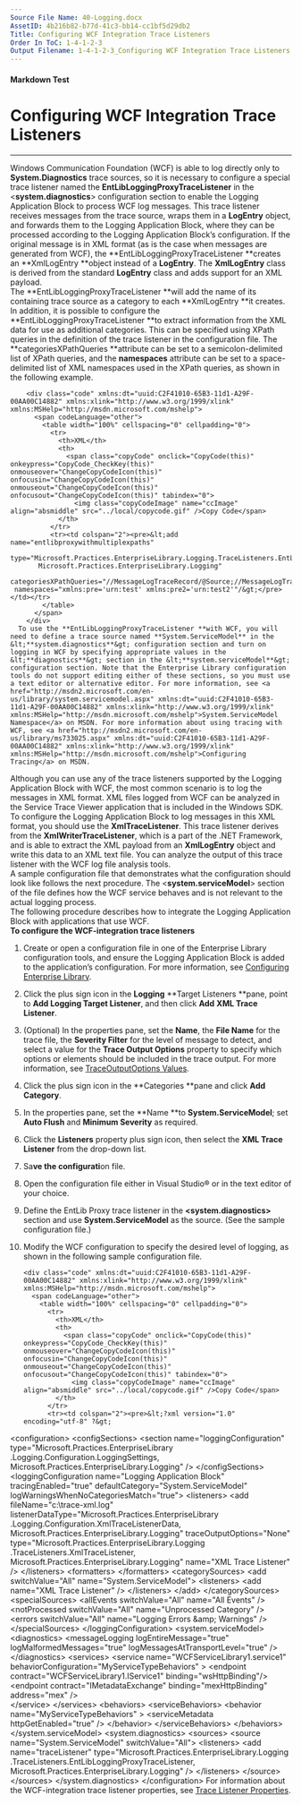 ```yaml
---
Source File Name: 40-Logging.docx
AssetID: 4b216b82-b77d-41c3-bb14-cc1bf5d29db2
Title: Configuring WCF Integration Trace Listeners
Order In ToC: 1-4-1-2-3
Output Filename: 1-4-1-2-3_Configuring WCF Integration Trace Listeners.markdown
---
```


#### Markdown Test ####
# Configuring WCF Integration Trace Listeners #
----------

Windows Communication Foundation (WCF) is able to log directly only to **System.Diagnostics** trace sources, so it is necessary to configure a special trace listener named the **EntLibLoggingProxyTraceListener** in the &lt;**system.diagnostics**&gt; configuration section to enable the Logging Application Block to process WCF log messages. This trace listener receives messages from the trace source, wraps them in a **LogEntry** object, and forwards them to the Logging Application Block, where they can be processed according to the Logging Application Block’s configuration. If the original message is in XML format (as is the case when messages are generated from WCF), the **EntLibLoggingProxyTraceListener **creates an **XmlLogEntry **object instead of a **LogEntry**. The **XmlLogEntry** class is derived from the standard **LogEntry** class and adds support for an XML payload.  
The **EntLibLoggingProxyTraceListener **will add the name of its containing trace source as a category to each **XmlLogEntry **it creates. In addition, it is possible to configure the **EntLibLoggingProxyTraceListener **to extract information from the XML data for use as additional categories. This can be specified using XPath queries in the definition of the trace listener in the configuration file. The **categoriesXPathQueries **attribute can be set to a semicolon-delimited list of XPath queries, and the **namespaces** attribute can be set to a space-delimited list of XML namespaces used in the XPath queries, as shown in the following example.    

        <div class="code" xmlns:dt="uuid:C2F41010-65B3-11d1-A29F-00AA00C14882" xmlns:xlink="http://www.w3.org/1999/xlink" xmlns:MSHelp="http://msdn.microsoft.com/mshelp">
          <span codeLanguage="other">
            <table width="100%" cellspacing="0" cellpadding="0">
              <tr>
                <th>XML</th>
                <th>
                  <span class="copyCode" onclick="CopyCode(this)" onkeypress="CopyCode_CheckKey(this)" onmouseover="ChangeCopyCodeIcon(this)" onfocusin="ChangeCopyCodeIcon(this)" onmouseout="ChangeCopyCodeIcon(this)" onfocusout="ChangeCopyCodeIcon(this)" tabindex="0">
                    <img class="copyCodeImage" name="ccImage" align="absmiddle" src="../local/copycode.gif" />Copy Code</span>
                </th>
              </tr>
              <tr><td colspan="2"><pre>&lt;add name="entlibproxywithmultiplexpaths"
     type="Microsoft.Practices.EnterpriseLibrary.Logging.TraceListeners.EntLibLoggingProxyTraceListener, 
           Microsoft.Practices.EnterpriseLibrary.Logging"
     categoriesXPathQueries="//MessageLogTraceRecord/@Source;//MessageLogTraceRecord/@Source2"
     namespaces="xmlns:pre='urn:test' xmlns:pre2='urn:test2'"/&gt;</pre></td></tr>
            </table>
          </span>
        </div>
      To use the **EntLibLoggingProxyTraceListener **with WCF, you will need to define a trace source named **System.ServiceModel** in the &lt;**system.diagnostics**&gt; configuration section and turn on logging in WCF by specifying appropriate values in the &lt;**diagnostics**&gt; section in the &lt;**system.serviceModel**&gt; configuration section. Note that the Enterprise Library configuration tools do not support editing either of these sections, so you must use a text editor or alternative editor. For more information, see <a href="http://msdn2.microsoft.com/en-us/library/system.servicemodel.aspx" xmlns:dt="uuid:C2F41010-65B3-11d1-A29F-00AA00C14882" xmlns:xlink="http://www.w3.org/1999/xlink" xmlns:MSHelp="http://msdn.microsoft.com/mshelp">System.ServiceModel Namespace</a> on MSDN. For more information about using tracing with WCF, see <a href="http://msdn2.microsoft.com/en-us/library/ms733025.aspx" xmlns:dt="uuid:C2F41010-65B3-11d1-A29F-00AA00C14882" xmlns:xlink="http://www.w3.org/1999/xlink" xmlns:MSHelp="http://msdn.microsoft.com/mshelp">Configuring Tracing</a> on MSDN.  
Although you can use any of the trace listeners supported by the Logging Application Block with WCF, the most common scenario is to log the messages in XML format. XML files logged from WCF can be analyzed in the Service Trace Viewer application that is included in the Windows SDK. To configure the Logging Application Block to log messages in this XML format, you should use the **XmlTraceListener**. This trace listener derives from the **XmlWriterTraceListener**, which is a part of the .NET Framework, and is able to extract the XML payload from an **XmlLogEntry** object and write this data to an XML text file. You can analyze the output of this trace listener with the WCF log file analysis tools.   
A sample configuration file that demonstrates what the configuration should look like follows the next procedure. The &lt;**system.serviceModel**&gt; section of the file defines how the WCF service behaves and is not relevant to the actual logging process.   
The following procedure describes how to integrate the Logging Application Block with applications that use WCF.  
<a name="Configure_for_WCF" href="#" xmlns:xlink="http://www.w3.org/1999/xlink"><span /></a>**To configure the WCF-integration trace listeners**

1. Create or open a configuration file in one of the Enterprise Library configuration tools, and ensure the Logging Application Block is added to the application’s configuration. For more information, see <a href="test-markdown_05ae7aff-85e4-46b5-8401-c4df81a2ea00.html" xmlns:dt="uuid:C2F41010-65B3-11d1-A29F-00AA00C14882" xmlns:xlink="http://www.w3.org/1999/xlink" xmlns:MSHelp="http://msdn.microsoft.com/mshelp">Configuring Enterprise Library</a>.
2. Click the plus sign icon in the **Logging** **Target Listeners **pane, point to **Add Logging Target Listener**, and then click **Add** **XML Trace Listener**.
3. (Optional) In the properties pane, set the **Name**, the **File Name** for the trace file, the **Severity Filter** for the level of message to detect, and select a value for the **Trace Output Options** property to specify which options or elements should be included in the trace output. For more information, see <a href="test-markdown_e0902ea8-47a8-465f-a7d4-6809f35f6bc8.html" xmlns:dt="uuid:C2F41010-65B3-11d1-A29F-00AA00C14882" xmlns:xlink="http://www.w3.org/1999/xlink" xmlns:MSHelp="http://msdn.microsoft.com/mshelp">TraceOutputOptions Values</a>.
4. Click the plus sign icon in the **Categories **pane and click **Add Category**.
5. In the properties pane, set the **Name **to **System.ServiceModel**; set **Auto Flush** and **Minimum Severity** as required.
6. Click the **Listeners** property plus sign icon, then select the **XML Trace Listener** from the drop-down list.
7. Sa**ve the configurati**on file.
8. Open the configuration file either in Visual Studio® or in the text editor of your choice.
9. Define the EntLib Proxy trace listener in the **&lt;system.diagnostics&gt;** section and use **System.ServiceModel** as the source. (See the sample configuration file.)
10. Modify the WCF configuration to specify the desired level of logging, as shown in the following sample configuration file.

        <div class="code" xmlns:dt="uuid:C2F41010-65B3-11d1-A29F-00AA00C14882" xmlns:xlink="http://www.w3.org/1999/xlink" xmlns:MSHelp="http://msdn.microsoft.com/mshelp">
          <span codeLanguage="other">
            <table width="100%" cellspacing="0" cellpadding="0">
              <tr>
                <th>XML</th>
                <th>
                  <span class="copyCode" onclick="CopyCode(this)" onkeypress="CopyCode_CheckKey(this)" onmouseover="ChangeCopyCodeIcon(this)" onfocusin="ChangeCopyCodeIcon(this)" onmouseout="ChangeCopyCodeIcon(this)" onfocusout="ChangeCopyCodeIcon(this)" tabindex="0">
                    <img class="copyCodeImage" name="ccImage" align="absmiddle" src="../local/copycode.gif" />Copy Code</span>
                </th>
              </tr>
              <tr><td colspan="2"><pre>&lt;?xml version="1.0" encoding="utf-8" ?&gt;
&lt;configuration&gt;
  &lt;configSections&gt;
    &lt;section name="loggingConfiguration"
             type="Microsoft.Practices.EnterpriseLibrary
                  .Logging.Configuration.LoggingSettings,
                  Microsoft.Practices.EnterpriseLibrary.Logging" /&gt;
  &lt;/configSections&gt;
  &lt;loggingConfiguration name="Logging Application Block"
                        tracingEnabled="true"
                        defaultCategory="System.ServiceModel"
                        logWarningsWhenNoCategoriesMatch="true"&gt;
    &lt;listeners&gt;
      &lt;add fileName="c:\\trace-xml.log"
           listenerDataType="Microsoft.Practices.EnterpriseLibrary
                            .Logging.Configuration.XmlTraceListenerData,
                            Microsoft.Practices.EnterpriseLibrary.Logging"
           traceOutputOptions="None"
           type="Microsoft.Practices.EnterpriseLibrary.Logging
                 .TraceListeners.XmlTraceListener,
                 Microsoft.Practices.EnterpriseLibrary.Logging"
           name="XML Trace Listener" /&gt;
    &lt;/listeners&gt;
    &lt;formatters&gt;
    &lt;/formatters&gt;
    &lt;categorySources&gt;
      &lt;add switchValue="All" name="System.ServiceModel"&gt;
        &lt;listeners&gt;
          &lt;add name="XML Trace Listener" /&gt;
        &lt;/listeners&gt;
      &lt;/add&gt;
    &lt;/categorySources&gt;
    &lt;specialSources&gt;
      &lt;allEvents switchValue="All" name="All Events" /&gt;
      &lt;notProcessed switchValue="All" name="Unprocessed Category" /&gt;
      &lt;errors switchValue="All" name="Logging Errors &amp;amp; Warnings" /&gt;
    &lt;/specialSources&gt;
  &lt;/loggingConfiguration&gt;
  &lt;system.serviceModel&gt;
     &lt;diagnostics&gt;
       &lt;messageLogging logEntireMessage="true"
                       logMalformedMessages="true"
                       logMessagesAtTransportLevel="true" /&gt;
     &lt;/diagnostics&gt;
    &lt;services&gt;
    &lt;service name="WCFServiceLibrary1.service1"
             behaviorConfiguration="MyServiceTypeBehaviors" &gt;
      &lt;endpoint contract="WCFServiceLibrary1.IService1"
                binding="wsHttpBinding"/&gt;
      &lt;endpoint contract="IMetadataExchange" binding="mexHttpBinding"
                address="mex" /&gt;  
    &lt;/service&gt;
  &lt;/services&gt;
  &lt;behaviors&gt;
    &lt;serviceBehaviors&gt;
      &lt;behavior name="MyServiceTypeBehaviors" &gt;
        &lt;serviceMetadata httpGetEnabled="true" /&gt;
      &lt;/behavior&gt;
    &lt;/serviceBehaviors&gt;
  &lt;/behaviors&gt;
  &lt;/system.serviceModel&gt;
  &lt;system.diagnostics&gt;
    &lt;sources&gt;
      &lt;source name="System.ServiceModel" switchValue="All"&gt;
        &lt;listeners&gt;
          &lt;add name="traceListener" 
               type="Microsoft.Practices.EnterpriseLibrary.Logging
                     .TraceListeners.EntLibLoggingProxyTraceListener,
                     Microsoft.Practices.EnterpriseLibrary.Logging" /&gt;
        &lt;/listeners&gt;
      &lt;/source&gt;
    &lt;/sources&gt;
  &lt;/system.diagnostics&gt;
&lt;/configuration&gt;</pre></td></tr>
            </table>
          </span>
        </div>
      For information about the WCF-integration trace listener properties, see <a href="test-markdown_b45ee518-82b1-426c-b772-1e6c0fde455e.html" xmlns:dt="uuid:C2F41010-65B3-11d1-A29F-00AA00C14882" xmlns:xlink="http://www.w3.org/1999/xlink" xmlns:MSHelp="http://msdn.microsoft.com/mshelp">Trace Listener Properties</a>.  
<a name="tracelistener" href="#" xmlns:xlink="http://www.w3.org/1999/xlink"><span /></a><a name="Trace_Listener_Prop" href="#" xmlns:xlink="http://www.w3.org/1999/xlink"><span /></a>
